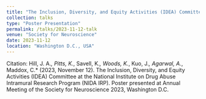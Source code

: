 ```yaml
---
title: "The Inclusion, Diversity, and Equity Activities (IDEA) Committee at the National Institute on Drug Abuse Intramural Research Program (NIDA IRP)"
collection: talks
type: "Poster Presentation"
permalink: /talks/2023-11-12-talk
venue: "Society for Neuroscience"
date: 2023-11-12
location: "Washington D.C., USA"
---
```


Citation: Hill, J. A.*, Pitts, K.*, Savell, K.*, Woods, K.*, Kuo, J.*, Agarwal, A.*, Maddox, C.* (2023, November 12). The Inclusion, Diversity, and Equity Activities (IDEA) Committee at the National Institute on Drug Abuse Intramural Research Program (NIDA IRP). Poster presented at Annual Meeting of the Society for Neuroscience 2023, Washington D.C.
